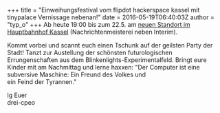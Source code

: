 +++
title = "Einweihungsfestival vom flipdot hackerspace kassel mit tinypalace Vernissage nebenan!"
date = 2016-05-19T06:40:03Z
author = "typ_o"
+++
Ab heute 19:00 bis zum 22.5. am [neuen Standort im  
Hauptbahnhof Kassel](http://flipdot.org/wiki/Kontakt)
(Nachrichtenmeisterei neben Interim).  
  
Kommt vorbei und scannt euch einen Tschunk auf der geilsten Party der
Stadt\! Tanzt zur Austellung der schönsten futurologischen
Errungenschaften aus dem Blinkenlights-Experimentalfeld. Bringt eure
Kinder mit am Nachmittag und lerne haxxen: "Der Computer ist eine
subversive Maschine: Ein Freund des Volkes und  
ein Feind der Tyrannen."  
  
lg Euer  
drei-cpeo
